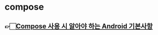 # compose
## 👉🏻[Compose 사용 시 알아야 하는 Android 기본사항](https://developer.android.com/courses/android-basics-compose/course?hl=ko)
